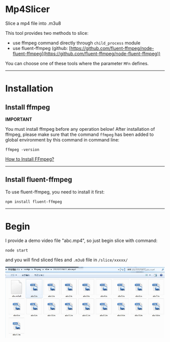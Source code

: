 # Mp4Slicer
Slice a mp4 file into .m3u8

This tool provides two methods to slice:
+ use ffmpeg command directly through `child_process` module
+ use fluent-ffmpeg (github: [https://github.com/fluent-ffmpeg/node-fluent-ffmpeg](https://github.com/fluent-ffmpeg/node-fluent-ffmpeg))

You can choose one of these tools where the parameter `MFn` defines.

---

# Installation

## Install ffmpeg

**IMPORTANT**

You must install ffmpeg before any operation below!
After installation of ffmpeg, please make sure that the command `ffmpeg` has been added to global environment by this command in command line:
```
ffmpeg -version
```

[How to Install FFmpeg?](https://www.onelib.biz/blog/a/595e0dcf3c421d080ecaceec)

---

## Install fluent-ffmpeg

To use fluent-ffmpeg, you need to install it first:

```
npm install fluent-ffmpeg
```

---

# Begin

I provide a demo video file "abc.mp4", so just begin slice with command:

```
node start
```

and you will find sliced files and `.m3u8` file in `/slice/xxxxx/`

![example.png](https://raw.githubusercontent.com/KKDestiny/mp4Slicer/master/sliced.jpg)


